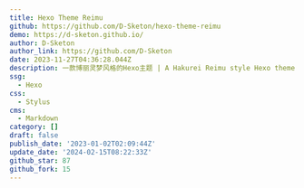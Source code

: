 ```yaml
---
title: Hexo Theme Reimu
github: https://github.com/D-Sketon/hexo-theme-reimu
demo: https://d-sketon.github.io/
author: D-Sketon
author_link: https://github.com/D-Sketon
date: 2023-11-27T04:36:28.044Z
description: 一款博丽灵梦风格的Hexo主题 | A Hakurei Reimu style Hexo theme.
ssg:
  - Hexo
css:
  - Stylus
cms:
  - Markdown
category: []
draft: false
publish_date: '2023-01-02T02:09:44Z'
update_date: '2024-02-15T08:22:33Z'
github_star: 87
github_fork: 15
---
```

